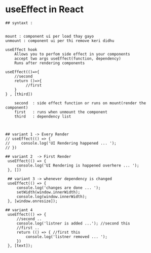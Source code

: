 # useEffect in React
    ## syntaxt : 
  

    mount : component ui per load thay gayo 
    unmount : component ui per thi remove keri didhu 

    useEffect hook 
	    Allows you to perfom side effect in your components 
	    accept two args useEffect(function, dependency)
	    Runs after rendering components

    useEffect(()=>{
        //second
        return ()=>{
             //first
        }
    } , [third])

        second  : side effect function or runs on mount(render the component)
        first   : runs when unmount the component
        third   : dependency list 



    ## variant 1 -> Every Render
    // useEffect(() => {
    //     console.log('UI Rendering happened ... ');
    // })

    ## variant 2  -> First Render 
     useEffect(() => {
         console.log('UI Rendering is happened overhere ... ');
     }, []) 

     ## variant 3 -> whenever dependency is changed 
     useEffect(() => {
         console.log('changes are done ... ');
         setWidth(window.innerWidth);
         console.log(window.innerWidth);
     }, [window.onresize]);

    ## variant 4 
     useEffect(() => {
         //second ..
         console.log('listner is added ...'); //second this
         //first ..
         return (() => { //first this
             console.log('listner removed ... ');
         })
     }, [text]);

